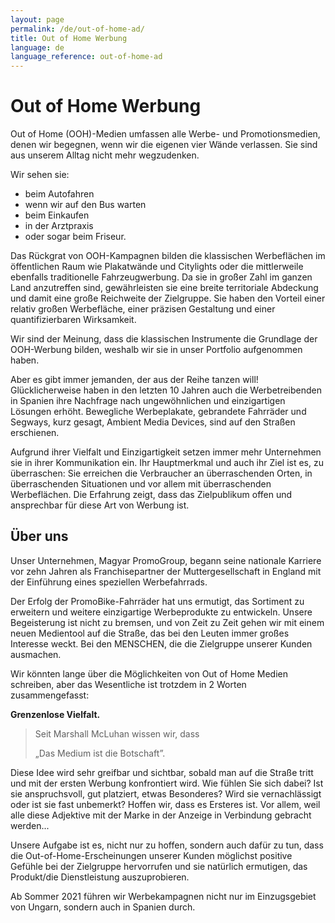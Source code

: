 ```yaml
---
layout: page
permalink: /de/out-of-home-ad/
title: Out of Home Werbung
language: de
language_reference: out-of-home-ad
---
```


# Out of Home Werbung

Out of Home (OOH)-Medien umfassen alle Werbe- und Promotionsmedien, denen wir begegnen, wenn wir die eigenen vier Wände verlassen. Sie sind aus unserem Alltag nicht mehr wegzudenken.

Wir sehen sie:

- beim Autofahren
- wenn wir auf den Bus warten
- beim Einkaufen
- in der Arztpraxis
- oder sogar beim Friseur.

Das Rückgrat von OOH-Kampagnen bilden die klassischen Werbeflächen im öffentlichen Raum wie Plakatwände und Citylights oder die mittlerweile ebenfalls traditionelle Fahrzeugwerbung. Da sie in großer Zahl im ganzen Land anzutreffen sind, gewährleisten sie eine breite territoriale Abdeckung und damit eine große Reichweite der Zielgruppe. Sie haben den Vorteil einer relativ großen Werbefläche, einer präzisen Gestaltung und einer quantifizierbaren Wirksamkeit.

Wir sind der Meinung, dass die klassischen Instrumente die Grundlage der OOH-Werbung bilden, weshalb wir sie in unser Portfolio aufgenommen haben.

Aber es gibt immer jemanden, der aus der Reihe tanzen will! Glücklicherweise haben in den letzten 10 Jahren auch die Werbetreibenden in Spanien ihre Nachfrage nach ungewöhnlichen und einzigartigen Lösungen erhöht. Bewegliche Werbeplakate, gebrandete Fahrräder und Segways, kurz gesagt, Ambient Media Devices, sind auf den Straßen erschienen.

Aufgrund ihrer Vielfalt und Einzigartigkeit setzen immer mehr Unternehmen sie in ihrer Kommunikation ein. Ihr Hauptmerkmal und auch ihr Ziel ist es, zu überraschen: Sie erreichen die Verbraucher an überraschenden Orten, in überraschenden Situationen und vor allem mit überraschenden Werbeflächen. Die Erfahrung zeigt, dass das Zielpublikum offen und ansprechbar für diese Art von Werbung ist.

## Über uns

Unser Unternehmen, Magyar PromoGroup, begann seine nationale Karriere vor zehn Jahren als Franchisepartner der Muttergesellschaft in England mit der Einführung eines speziellen Werbefahrrads.

Der Erfolg der PromoBike-Fahrräder hat uns ermutigt, das Sortiment zu erweitern und weitere einzigartige Werbeprodukte zu entwickeln. Unsere Begeisterung ist nicht zu bremsen, und von Zeit zu Zeit gehen wir mit einem neuen Medientool auf die Straße, das bei den Leuten immer großes Interesse weckt. Bei den MENSCHEN, die die Zielgruppe unserer Kunden ausmachen.

Wir könnten lange über die Möglichkeiten von Out of Home Medien schreiben, aber das Wesentliche ist trotzdem in 2 Worten zusammengefasst:

**Grenzenlose Vielfalt.**

> Seit Marshall McLuhan wissen wir, dass
>
> „Das Medium ist die Botschaft”.

Diese Idee wird sehr greifbar und sichtbar, sobald man auf die Straße tritt und mit der ersten Werbung konfrontiert wird. Wie fühlen Sie sich dabei? Ist sie anspruchsvoll, gut platziert, etwas Besonderes? Wird sie vernachlässigt oder ist sie fast unbemerkt? Hoffen wir, dass es Ersteres ist. Vor allem, weil alle diese Adjektive mit der Marke in der Anzeige in Verbindung gebracht werden...

Unsere Aufgabe ist es, nicht nur zu hoffen, sondern auch dafür zu tun, dass die Out-of-Home-Erscheinungen unserer Kunden möglichst positive Gefühle bei der Zielgruppe hervorrufen und sie natürlich ermutigen, das Produkt/die Dienstleistung auszuprobieren.

Ab Sommer 2021 führen wir Werbekampagnen nicht nur im Einzugsgebiet von Ungarn, sondern auch in Spanien durch.

